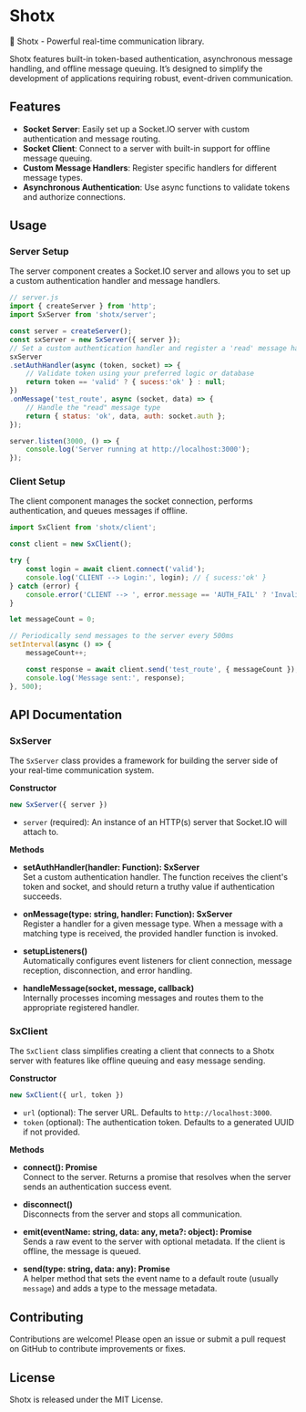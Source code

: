 # Shotx

🚅 Shotx - Powerful real-time communication library.

Shotx features built-in token-based authentication, asynchronous message handling, and offline message queuing. It’s designed to simplify the development of applications requiring robust, event-driven communication.

## Features

- **Socket Server**: Easily set up a Socket.IO server with custom authentication and message routing.
- **Socket Client**: Connect to a server with built-in support for offline message queuing.
- **Custom Message Handlers**: Register specific handlers for different message types.
- **Asynchronous Authentication**: Use async functions to validate tokens and authorize connections.

## Usage

### Server Setup

The server component creates a Socket.IO server and allows you to set up a custom authentication handler and message handlers.

``` javascript
// server.js
import { createServer } from 'http';
import SxServer from 'shotx/server';

const server = createServer();
const sxServer = new SxServer({ server });
// Set a custom authentication handler and register a 'read' message handler
sxServer
.setAuthHandler(async (token, socket) => {
    // Validate token using your preferred logic or database
    return token == 'valid' ? { sucess:'ok' } : null;
})
.onMessage('test_route', async (socket, data) => {
    // Handle the "read" message type
    return { status: 'ok', data, auth: socket.auth };
});

server.listen(3000, () => {
    console.log('Server running at http://localhost:3000');
});
```

### Client Setup

The client component manages the socket connection, performs authentication, and queues messages if offline.

``` javascript
import SxClient from 'shotx/client';

const client = new SxClient();

try {
    const login = await client.connect('valid');
    console.log('CLIENT --> Login:', login); // { sucess:'ok' }
} catch (error) {
    console.error('CLIENT --> ', error.message == 'AUTH_FAIL' ? 'Invalid token' : error.message);
}

let messageCount = 0;

// Periodically send messages to the server every 500ms
setInterval(async () => {
    messageCount++;

    const response = await client.send('test_route', { messageCount });
    console.log('Message sent:', response);
}, 500);
```


## API Documentation

### SxServer

The `SxServer` class provides a framework for building the server side of your real-time communication system.

**Constructor**
```javascript
new SxServer({ server })
```
- `server` (required): An instance of an HTTP(s) server that Socket.IO will attach to.

**Methods**

- **setAuthHandler(handler: Function): SxServer**  
  Set a custom authentication handler. The function receives the client's token and socket, and should return a truthy value if authentication succeeds.

- **onMessage(type: string, handler: Function): SxServer**  
  Register a handler for a given message type. When a message with a matching type is received, the provided handler function is invoked.

- **setupListeners()**  
  Automatically configures event listeners for client connection, message reception, disconnection, and error handling.

- **handleMessage(socket, message, callback)**  
  Internally processes incoming messages and routes them to the appropriate registered handler.

### SxClient

The `SxClient` class simplifies creating a client that connects to a Shotx server with features like offline queuing and easy message sending.

**Constructor**
```javascript
new SxClient({ url, token })
```

- `url` (optional): The server URL. Defaults to `http://localhost:3000`.
- `token` (optional): The authentication token. Defaults to a generated UUID if not provided.

**Methods**

- **connect(): Promise<any>**  
  Connect to the server. Returns a promise that resolves when the server sends an authentication success event.

- **disconnect()**  
  Disconnects from the server and stops all communication.

- **emit(eventName: string, data: any, meta?: object): Promise<any>**  
  Sends a raw event to the server with optional metadata. If the client is offline, the message is queued.

- **send(type: string, data: any): Promise<any>**  
  A helper method that sets the event name to a default route (usually `message`) and adds a type to the message metadata.


## Contributing

Contributions are welcome! Please open an issue or submit a pull request on GitHub to contribute improvements or fixes.

## License

Shotx is released under the MIT License.
